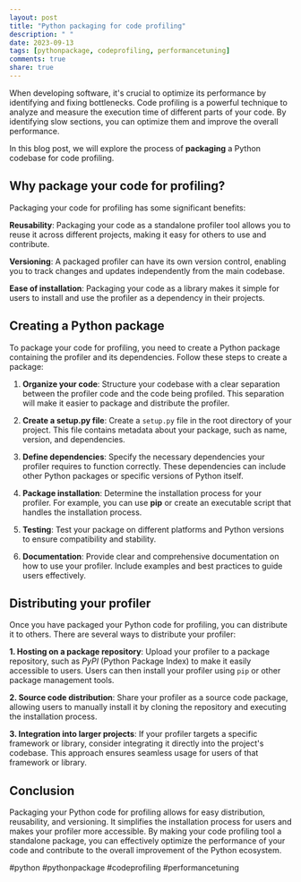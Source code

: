 ```yaml
---
layout: post
title: "Python packaging for code profiling"
description: " "
date: 2023-09-13
tags: [pythonpackage, codeprofiling, performancetuning]
comments: true
share: true
---
```


When developing software, it's crucial to optimize its performance by identifying and fixing bottlenecks. Code profiling is a powerful technique to analyze and measure the execution time of different parts of your code. By identifying slow sections, you can optimize them and improve the overall performance.

In this blog post, we will explore the process of **packaging** a Python codebase for code profiling.

## Why package your code for profiling?

Packaging your code for profiling has some significant benefits:

**Reusability**: Packaging your code as a standalone profiler tool allows you to reuse it across different projects, making it easy for others to use and contribute.

**Versioning**: A packaged profiler can have its own version control, enabling you to track changes and updates independently from the main codebase.

**Ease of installation**: Packaging your code as a library makes it simple for users to install and use the profiler as a dependency in their projects.

## Creating a Python package

To package your code for profiling, you need to create a Python package containing the profiler and its dependencies. Follow these steps to create a package:

1. **Organize your code**: Structure your codebase with a clear separation between the profiler code and the code being profiled. This separation will make it easier to package and distribute the profiler.

2. **Create a setup.py file**: Create a `setup.py` file in the root directory of your project. This file contains metadata about your package, such as name, version, and dependencies.

3. **Define dependencies**: Specify the necessary dependencies your profiler requires to function correctly. These dependencies can include other Python packages or specific versions of Python itself.

4. **Package installation**: Determine the installation process for your profiler. For example, you can use **pip** or create an executable script that handles the installation process.

5. **Testing**: Test your package on different platforms and Python versions to ensure compatibility and stability.

6. **Documentation**: Provide clear and comprehensive documentation on how to use your profiler. Include examples and best practices to guide users effectively.

## Distributing your profiler

Once you have packaged your Python code for profiling, you can distribute it to others. There are several ways to distribute your profiler:

**1. Hosting on a package repository**: Upload your profiler to a package repository, such as *PyPI* (Python Package Index) to make it easily accessible to users. Users can then install your profiler using `pip` or other package management tools.

**2. Source code distribution**: Share your profiler as a source code package, allowing users to manually install it by cloning the repository and executing the installation process.

**3. Integration into larger projects**: If your profiler targets a specific framework or library, consider integrating it directly into the project's codebase. This approach ensures seamless usage for users of that framework or library.

## Conclusion

Packaging your Python code for profiling allows for easy distribution, reusability, and versioning. It simplifies the installation process for users and makes your profiler more accessible. By making your code profiling tool a standalone package, you can effectively optimize the performance of your code and contribute to the overall improvement of the Python ecosystem.

#python #pythonpackage #codeprofiling #performancetuning